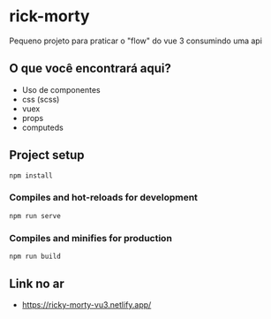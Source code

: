 # rick-morty

Pequeno projeto para praticar o "flow" do vue 3 consumindo uma api

## O que você encontrará aqui?

- Uso de componentes
- css (scss)
- vuex
- props
- computeds



## Project setup
```
npm install
```

### Compiles and hot-reloads for development
```
npm run serve
```

### Compiles and minifies for production
```
npm run build
```

## Link no ar
- https://ricky-morty-vu3.netlify.app/

